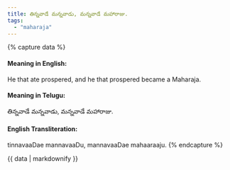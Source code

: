 ```yaml
---
title: తిన్నవాడే మన్నవాడు, మన్నవాడే మహారాజు.
tags:
  - "maharaja"
---
```


{% capture data %}
#### Meaning in English:
He that ate prospered, and he that prospered became a Maharaja.

#### Meaning in Telugu:
తిన్నవాడే మన్నవాడు, మన్నవాడే మహారాజు.

#### English Transliteration:
tinnavaaDae mannavaaDu, mannavaaDae mahaaraaju.
{% endcapture %}

<div class="notice">{{ data | markdownify }}</div>

